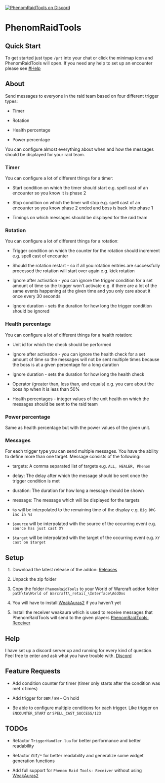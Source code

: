 [![PhenomRaidTools on Discord](https://img.shields.io/badge/discord-PhenomRaidTools-738bd7.svg)](https://discord.gg/j5yGbK)
# PhenomRaidTools
## Quick Start
To get started just type `/prt` into your chat or click the minimap icon and PhenomRaidTools will open. If you need any help to set up an encounter please see [#Help](https://github.com/PhenomDevel/PhenomRaidTools#help)

## About
Send messages to everyone in the raid team based on four different trigger types:

- Timer

- Rotation

- Health percentage

- Power percentage

You can configure almost everything about when and how the messages should be displayed for your raid team.


### Timer
You can configure a lot of different things for a timer:

- Start condition on which the timer should start e.g. spell cast of an encounter so you know it is phase 2

- Stop condition on which the timer will stop e.g. spell cast of an encounter so you know phase 2 ended and boss is back into phase 1

- Timings on which messages should be displayed for the raid team


### Rotation
You can configure a lot of different things for a rotation:

- Trigger condition on which the counter for the rotation should increment e.g. spell cast of encounter

- Should the rotation restart - so if all you rotation entries are successfully processed the rotation will start over again e.g. kick rotation

- Ignore after activation - you can ignore the trigger condition for a set amount of time so the trigger won't activate e.g. if there are a lot of the same events happening at the given time and you only care about it once every 30 seconds

- Ignore duration - sets the duration for how long the trigger condition should be ignored


### Health percentage
You can configure a lot of different things for a health rotation:

- Unit id for which the check should be performed

- Ignore after activation - you can ignore the health check for a set amount of time so the messages will not be sent multiple times because the boss is at a given percentage for a long duration

- Ignore duration - sets the duration for how long the health check

- Operator (greater than, less than, and equals) e.g. you care about the boss hp when it is less than 50%

- Health percentages - integer values of the unit health on which the messages should be sent to the raid team


### Power percentage
Same as health percentage but with the power values of the given unit.

### Messages
For each trigger type you can send multiple messages. You have the ability to define more than one target.
Message consists of the following:

- targets: A comma separated list of targets e.g. `ALL, HEALER, Phenom`

- delay: The delay after which the message should be sent once the trigger condition is met

- duration: The duration for how long a message should be shown

- message: The message which will be displayed for the targets

 - `%s` will be interpolated to the remaining time of the display e.g. `Big DMG inc in %s`

 - `$source` will be interpolated with the source of the occurring event e.g. `source has just cast XY`

 - `$target` will be interpolated with the target of the occurring event e.g. `XY cast on $target`


## Setup
1. Download the latest release of the addon: [Releases](https://github.com/PhenomDevel/PhenomRaidTools/releases)

2. Unpack the zip folder

3. Copy the folder `PhenomRaidTools` to your World of Warcraft addon folder `path\to\World of Warcraft\_retail_\Interface\AddOns`

4. You will have to install [WeakAuras2](https://github.com/WeakAuras/WeakAuras2/releases) if you haven't yet

5. Install the receiver weakaura which is used to receive messages that PhenomRaidTools will send to the given players [PhenomRaidTools: Receiver](https://wago.io/HyieicnAz)


## Help
I have set up a discord server up and running for every kind of question. Feel free to enter and ask what you have trouble with. [Discord](https://discord.gg/j5yGbK)


## Feature Requests
- Add condition counter for timer (timer only starts after the condition was met x times)

- Add trigger for `DBM` / `BW` - On hold

- Be able to configure multiple conditions for each trigger. Like trigger on `ENCOUNTER_START` *or* `SPELL_CAST_SUCCESS/123`


## TODOs
- Refactor `TriggerHandler.lua` for better performance and better readability

- Refactor `GUI/*` for better readability and generalize some widget generation functions

- Add full support for `Phenom Raid Tools: Receiver` without using [WeakAuras2](https://github.com/WeakAuras/WeakAuras2/releases)
